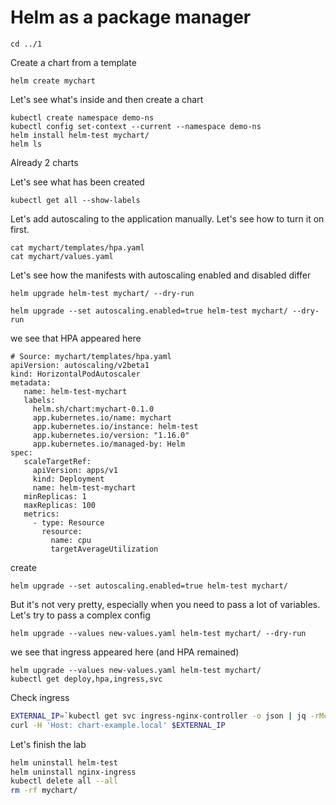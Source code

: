 # Helm as a package manager

```
cd ../1
```


Create a chart from a template

```
helm create mychart
```
Let's see what's inside and then create a chart

```
kubectl create namespace demo-ns
kubectl config set-context --current --namespace demo-ns
helm install helm-test mychart/
helm ls
```

Already 2 charts

Let's see what has been created

```
kubectl get all --show-labels
```

Let's add autoscaling to the application manually.
Let's see how to turn it on first.

```
cat mychart/templates/hpa.yaml
cat mychart/values.yaml
```

Let's see how the manifests with autoscaling enabled and disabled differ

```
helm upgrade helm-test mychart/ --dry-run

helm upgrade --set autoscaling.enabled=true helm-test mychart/ --dry-run
```

we see that HPA appeared here
```
# Source: mychart/templates/hpa.yaml
apiVersion: autoscaling/v2beta1
kind: HorizontalPodAutoscaler
metadata:
   name: helm-test-mychart
   labels:
     helm.sh/chart:mychart-0.1.0
     app.kubernetes.io/name: mychart
     app.kubernetes.io/instance: helm-test
     app.kubernetes.io/version: "1.16.0"
     app.kubernetes.io/managed-by: Helm
spec:
   scaleTargetRef:
     apiVersion: apps/v1
     kind: Deployment
     name: helm-test-mychart
   minReplicas: 1
   maxReplicas: 100
   metrics:
     - type: Resource
       resource:
         name: cpu
         targetAverageUtilization
```

create

```
helm upgrade --set autoscaling.enabled=true helm-test mychart/
```

But it's not very pretty, especially when you need to pass a lot of variables. Let's try to pass a complex config

```
helm upgrade --values new-values.yaml helm-test mychart/ --dry-run
```

we see that ingress appeared here (and HPA remained)

```
helm upgrade --values new-values.yaml helm-test mychart/
kubectl get deploy,hpa,ingress,svc
```

Check ingress

```bash
EXTERNAL_IP=`kubectl get svc ingress-nginx-controller -o json | jq -rMc '.status.loadBalancer.ingress[0].ip'`
curl -H 'Host: chart-example.local' $EXTERNAL_IP
```

Let's finish the lab

```bash
helm uninstall helm-test
helm uninstall nginx-ingress
kubectl delete all --all
rm -rf mychart/
```
